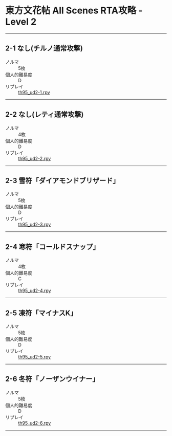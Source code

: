 <!-- @import "[TOC]" {cmd="toc" depthFrom=1 depthTo=6 orderedList=false} -->

# 東方文花帖 All Scenes RTA攻略 - Level 2

----

## 2-1 なし(チルノ通常攻撃)
<dl>
  <dt>ノルマ</dt>
  <dd>5枚</dd>
  <dt>個人的難易度</dt>
  <dd>D</dd>
  <dt>リプレイ</dt>
  <dd><a href="./rpy/th95_ud2-1.rpy
">th95_ud2-1.rpy
</a></dd>
</dl>

----

## 2-2 なし(レティ通常攻撃)
<dl>
  <dt>ノルマ</dt>
  <dd>4枚</dd>
  <dt>個人的難易度</dt>
  <dd>D</dd>
  <dt>リプレイ</dt>
  <dd><a href="./rpy/th95_ud2-2.rpy
">th95_ud2-2.rpy
</a></dd>
</dl>

----

## 2-3 雪符「ダイアモンドブリザード」
<dl>
  <dt>ノルマ</dt>
  <dd>5枚</dd>
  <dt>個人的難易度</dt>
  <dd>D</dd>
  <dt>リプレイ</dt>
  <dd><a href="./rpy/th95_ud2-3.rpy
">th95_ud2-3.rpy
</a></dd>
</dl>

----

## 2-4 寒符「コールドスナップ」
<dl>
  <dt>ノルマ</dt>
  <dd>4枚</dd>
  <dt>個人的難易度</dt>
  <dd>C</dd>
  <dt>リプレイ</dt>
  <dd><a href="./rpy/th95_ud2-4.rpy
">th95_ud2-4.rpy
</a></dd>
</dl>

----

## 2-5 凍符「マイナスK」
<dl>
  <dt>ノルマ</dt>
  <dd>5枚</dd>
  <dt>個人的難易度</dt>
  <dd>D</dd>
  <dt>リプレイ</dt>
  <dd><a href="./rpy/th95_ud2-5.rpy
">th95_ud2-5.rpy
</a></dd>
</dl>

----

## 2-6 冬符「ノーザンウイナー」
<dl>
  <dt>ノルマ</dt>
  <dd>5枚</dd>
  <dt>個人的難易度</dt>
  <dd>D</dd>
  <dt>リプレイ</dt>
  <dd><a href="./rpy/th95_ud2-6.rpy
">th95_ud2-6.rpy
</a></dd>
</dl>

----


